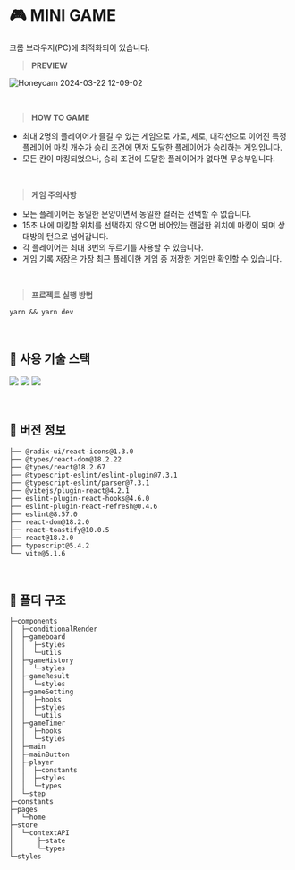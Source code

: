 # 🎮 MINI GAME

크롬 브라우저(PC)에 최적화되어 있습니다.

> **PREVIEW**

![Honeycam 2024-03-22 12-09-02](https://github.com/DearYuto/minigame/assets/154968122/987edb26-a8a5-4e63-8ca6-038548122897)

<br/>

> **HOW TO GAME**

- 최대 2명의 플레이어가 즐길 수 있는 게임으로 가로, 세로, 대각선으로 이어진
  특정 플레이어 마킹 개수가 승리 조건에 먼저 도달한 플레이어가 승리하는 게임입니다.
- 모든 칸이 마킹되었으나, 승리 조건에 도달한 플레이어가 없다면 무승부입니다.

<br/>

> **게임 주의사항**

- 모든 플레이어는 동일한 문양이면서 동일한 컬러는 선택할 수 없습니다.
- 15초 내에 마킹할 위치를 선택하지 않으면 비어있는 랜덤한 위치에 마킹이 되며 상대방의 턴으로 넘어갑니다.
- 각 플레이어는 최대 3번의 무르기를 사용할 수 있습니다.
- 게임 기록 저장은 가장 최근 플레이한 게임 중 저장한 게임만 확인할 수 있습니다.

<br/>

> **프로젝트 실행 방법**

```
yarn && yarn dev
```

<br/>

## 💎 사용 기술 스택

<img src="https://img.shields.io/badge/Typescript-3178C6?style=flat-round&logo=Typescript&logoColor=white"/> <img src="https://img.shields.io/badge/React-6EC0EB?style=flat-round&logo=React&logoColor=white"/> <img src="https://img.shields.io/badge/CSS3-1572B6?style=flat-round&logo=CSS3&logoColor=white"/>

<br/>

## 💎 버전 정보

```
├── @radix-ui/react-icons@1.3.0
├── @types/react-dom@18.2.22
├── @types/react@18.2.67
├── @typescript-eslint/eslint-plugin@7.3.1
├── @typescript-eslint/parser@7.3.1
├── @vitejs/plugin-react@4.2.1
├── eslint-plugin-react-hooks@4.6.0
├── eslint-plugin-react-refresh@0.4.6
├── eslint@8.57.0
├── react-dom@18.2.0
├── react-toastify@10.0.5
├── react@18.2.0
├── typescript@5.4.2
└── vite@5.1.6

```

<br/>

## 💎 폴더 구조

```
├─components
│  ├─conditionalRender
│  ├─gameboard
│  │  ├─styles
│  │  └─utils
│  ├─gameHistory
│  │  └─styles
│  ├─gameResult
│  │  └─styles
│  ├─gameSetting
│  │  ├─hooks
│  │  ├─styles
│  │  └─utils
│  ├─gameTimer
│  │  ├─hooks
│  │  └─styles
│  ├─main
│  ├─mainButton
│  ├─player
│  │  ├─constants
│  │  ├─styles
│  │  └─types
│  └─step
├─constants
├─pages
│  └─home
├─store
│  └─contextAPI
│      ├─state
│      └─types
└─styles
```
